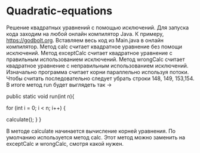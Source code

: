 # Quadratic-equations
Решение квадратных уравнений с помощью исключений.
Для запуска кода заходим на любой онлайн компилятор Java. К примеру, https://godbolt.org.
Вставляем весь код из Main.java в онлайн компилятор.
Метод calc считает квадратное уравнение без помощи исключений.
Метод exceptCalc считает квадратное уравнение с правильным использованием исключений.
Метод wrongCalc считает квадратное уравнение с неправильным использованием исключений.
Изначально программа считает корни параллельно используя потоки. Чтобы считать последовательно следует убрать строки 148, 149, 153,154. 
В итоге метод run будет выглядеть так -> 

public static void run(int n){ 

for (int i = 0; i < n; i++) {

calculate();
            }
    }

В методе calculate начинается вычисление корней уравнения. По умолчанию используется метод calc. Этот метод можно заменить на exceptCalc и wrongCalc, смотря какой нужен. 
    
